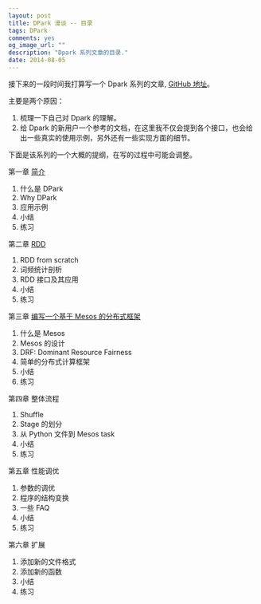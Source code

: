 ```yaml
---
layout: post
title: DPark 漫谈 -- 目录
tags: DPark
comments: yes
og_image_url: ""
description: "Dpark 系列文章的目录."
date: 2014-08-05
---
```


接下来的一段时间我打算写一个 Dpark 系列的文章, [GitHub 地址](https://github.com/zzl0/DparkIntro)。

主要是两个原因：

1. 梳理一下自己对 Dpark 的理解。
2. 给 Dpark 的新用户一个参考的文档，在这里我不仅会提到各个接口，也会给出一些真实的使用示例，另外还有一些实现方面的细节。

下面是该系列的一个大概的提纲，在写的过程中可能会调整。

第一章 [简介](./01-dpark-basic.md)

1. 什么是 DPark
2. Why DPark
3. 应用示例
4. 小结
5. 练习

第二章 [RDD](./02-dpark-rdd.md)

1. RDD from scratch
2. 词频统计剖析
3. RDD 接口及其应用
4. 小结
5. 练习

第三章 [编写一个基于 Mesos 的分布式框架](./03-mesos.md)

1. 什么是 Mesos
2. Mesos 的设计
3. DRF: Dominant Resource Fairness
4. 简单的分布式计算框架
5. 小结
6. 练习

第四章 整体流程

1. Shuffle
2. Stage 的划分
3. 从 Python 文件到 Mesos task
4. 小结
5. 练习

第五章 性能调优

1. 参数的调优
2. 程序的结构变换
3. 一些 FAQ
4. 小结
5. 练习

第六章 扩展

1. 添加新的文件格式
2. 添加新的函数
3. 小结
4. 练习

